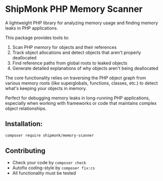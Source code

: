 # ShipMonk PHP Memory Scanner

A lightweight PHP library for analyzing memory usage and finding memory leaks in PHP applications.

This package provides tools to:

1. Scan PHP memory for objects and their references
2. Track object allocations and detect objects that aren't properly deallocated
3. Find reference paths from global roots to leaked objects
4. Generate detailed explanations of why objects aren't being deallocated

The core functionality relies on traversing the PHP object graph from various memory roots (like superglobals, functions, classes, etc.) to detect what's keeping your objects in memory.

Perfect for debugging memory leaks in long-running PHP applications, especially when working with frameworks or code that maintains complex object relationships.

## Installation:

```sh
composer require shipmonk/memory-scanner
```

## Contributing
- Check your code by `composer check`
- Autofix coding-style by `composer fix:cs`
- All functionality must be tested

